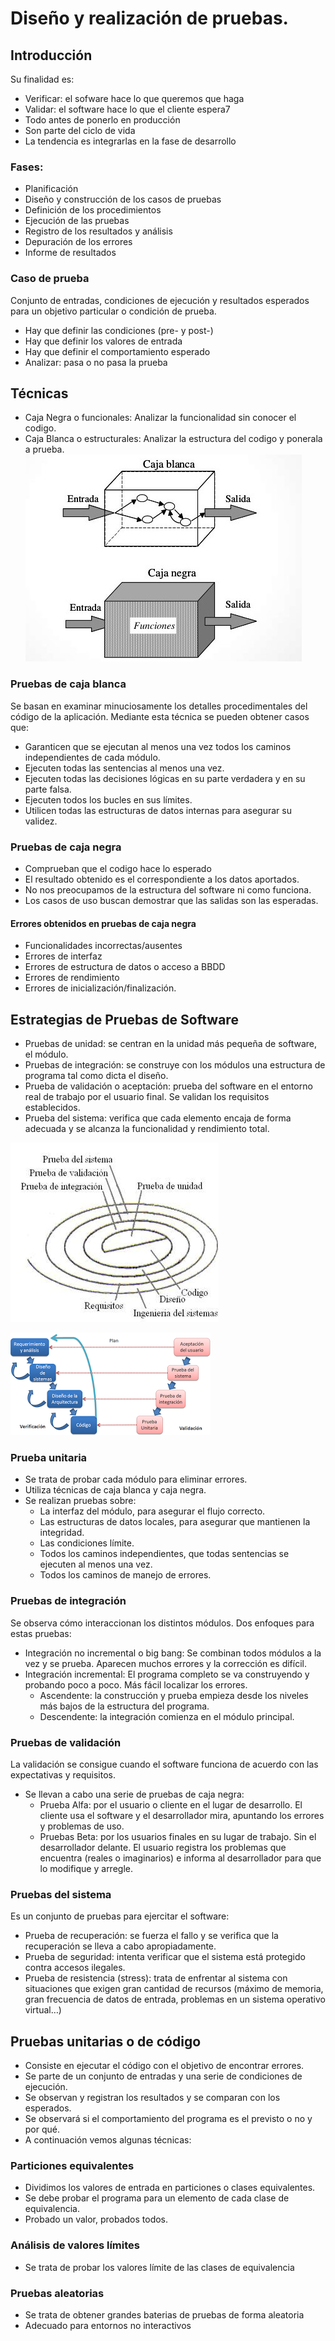 # Diseño y realización de pruebas.



## Introducción

Su finalidad es:

- Verificar: el sofware hace lo que queremos que haga
- Validar: el software hace lo que el cliente espera7
- Todo antes de ponerlo en producción
- Son parte del ciclo de vida
- La tendencia es integrarlas en la fase de desarrollo


### Fases:
 - Planificación
 - Diseño y construcción de los casos de pruebas
 - Definición de los procedimientos
 - Ejecución de las pruebas
 - Registro de los resultados y análisis
 - Depuración de los errores
 - Informe de resultados


### Caso de prueba
Conjunto de entradas, condiciones de ejecución y resultados 
esperados para un objetivo particular o condición de prueba.
 - Hay que definir las condiciones (pre- y post-)
 - Hay que definir los valores de entrada
 - Hay que definir el comportamiento esperado
 - Analizar: pasa o no pasa la prueba



## Técnicas

- Caja Negra o funcionales: Analizar la funcionalidad sin conocer el codigo.
- Caja Blanca o estructurales: Analizar la estructura del codigo y ponerala a prueba.
![](img/cajaNegraBlanca.jpg)


### Pruebas de caja  blanca
Se basan en examinar minuciosamente los detalles procedimentales del código de la aplicación.
Mediante esta técnica se pueden obtener casos que:
 - Garanticen que se ejecutan al menos una vez todos los caminos independientes de cada módulo.
 - Ejecuten todas las sentencias al menos una vez.
 - Ejecuten todas las decisiones lógicas en su parte verdadera y en su parte falsa.
 - Ejecuten todos los bucles en sus límites.
 - Utilicen todas las estructuras de datos internas para asegurar su validez.


### Pruebas de caja negra

- Comprueban que el codigo hace lo esperado
- El resultado obtenido es el correspondiente a los datos aportados.
- No nos preocupamos de la estructura del software ni como funciona.
- Los casos de uso buscan demostrar que las salidas son las esperadas.


#### Errores obtenidos en pruebas de caja negra
 - Funcionalidades incorrectas/ausentes
 - Errores de interfaz
 - Errores de estructura de datos o acceso a BBDD
 - Errores de rendimiento
 - Errores de inicialización/finalización.



## Estrategias de Pruebas de Software
 - Pruebas de unidad: se centran en la unidad más pequeña de software, el módulo.
 - Pruebas de integración: se construye con los módulos una estructura de programa tal como dicta el diseño. 
 - Prueba de validación o aceptación: prueba del software en el entorno real de trabajo por el usuario final. Se validan los requisitos establecidos.
 - Prueba del sistema: verifica que cada elemento encaja de forma adecuada y se alcanza la funcionalidad y rendimiento total. 


![](img/espiralPruebas.jpg)

![](img/modeloV.png)


### Prueba unitaria
 - Se trata de probar cada módulo para eliminar errores.
 - Utiliza técnicas de caja blanca y caja negra.
 - Se realizan pruebas sobre:
    - La interfaz del módulo, para asegurar el flujo correcto.
    - Las estructuras de datos locales, para asegurar que mantienen la integridad.
    - Las condiciones límite.
    - Todos los caminos independientes, que todas sentencias se ejecuten al menos una vez.
    - Todos los caminos de manejo de errores.


### Pruebas de integración
Se observa cómo interaccionan los distintos módulos. 
Dos enfoques para estas pruebas:
 - Integración no incremental o big bang: Se combinan todos módulos a la vez y se prueba. Aparecen muchos errores y la corrección es difícil.
 - Integración incremental: El programa completo se va construyendo y probando poco a poco. Más fácil localizar los errores.
    - Ascendente: la construcción y prueba empieza desde los niveles más bajos de la estructura del programa.
    - Descendente: la integración comienza en el módulo principal.


### Pruebas de validación
La validación se consigue cuando el software funciona de acuerdo con las 
expectativas y requisitos. 
- Se llevan a cabo una serie de pruebas de caja negra:
    - Prueba Alfa: por el usuario o cliente en el lugar de desarrollo. 
    El cliente usa el software y el desarrollador mira, apuntando los errores 
    y problemas de uso.
    - Pruebas Beta: por los usuarios finales en su lugar de trabajo. 
    Sin el desarrollador delante. El usuario registra los problemas 
    que encuentra (reales o imaginarios) e informa al desarrollador para 
    que lo modifique y arregle.


### Pruebas del sistema	
Es un conjunto de pruebas para ejercitar el software:
- Prueba de recuperación: se fuerza el fallo y se verifica que la recuperación 
se lleva a cabo apropiadamente.
- Prueba de seguridad: intenta verificar que el sistema está protegido contra 
accesos ilegales.
- Prueba de resistencia (stress): trata de enfrentar al sistema con situaciones que exigen gran cantidad de recursos (máximo de memoria, gran frecuencia de datos de entrada, problemas en un sistema operativo virtual…)



## Pruebas unitarias o de código
- Consiste en ejecutar el código con el objetivo de encontrar errores.
- Se parte de un conjunto de entradas y una serie de condiciones de ejecución.
- Se observan y registran los resultados y se comparan con los esperados.
- Se observará si el comportamiento del programa es el previsto o no y por qué.
- A continuación vemos algunas técnicas:


### Particiones equivalentes
- Dividimos los valores de entrada en particiones o clases equivalentes.
- Se debe probar el programa para un elemento de cada clase de equivalencia.
- Probado un valor, probados todos.


### Análisis de valores límites

- Se trata de probar los valores límite de las clases de equivalencia

### Pruebas aleatorias

- Se trata de obtener grandes baterias de pruebas de forma aleatoria
- Adecuado para entornos no interactivos